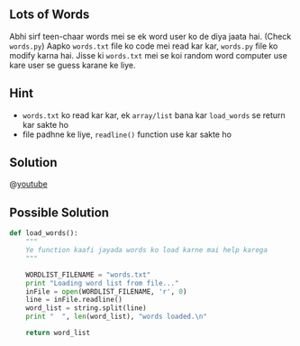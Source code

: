 ```ngMeta

```
## Lots of Words
Abhi sirf teen-chaar words mei se ek word user ko de diya jaata hai. (Check `words.py`)
Aapko `words.txt` file ko code mei read kar kar, `words.py` file ko modify karna hai. 
Jisse ki `words.txt` mei se koi random word computer use kare user se guess karane ke liye.

## Hint
- `words.txt` ko read kar kar, ek `array/list` bana kar `load_words` se return kar sakte ho
- file padhne ke liye, `readline()` function use kar sakte ho 

## Solution

@[youtube](https://www.youtube.com/watch?v=6LiPNTmkNeY)

## Possible Solution
```python
def load_words():
    """
    Ye function kaafi jayada words ko load karne mai help karega
    """

    WORDLIST_FILENAME = "words.txt"
    print "Loading word list from file..."
    inFile = open(WORDLIST_FILENAME, 'r', 0)
    line = inFile.readline()
    word_list = string.split(line)
    print "  ", len(word_list), "words loaded.\n"

    return word_list
```

